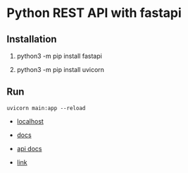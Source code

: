 # Python REST API with fastapi

## Installation

1. python3 -m pip install fastapi

2. python3 -m pip install uvicorn

## Run

```
uvicorn main:app --reload
```

- [localhost](http://127.0.0.1:8000/items/5?q=somequery)

- [docs](http://127.0.0.1:8000/docs)

- [api docs](http://127.0.0.1:8000/redoc)

- [link](https://fastapi.tiangolo.com)
